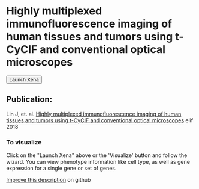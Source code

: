 
# Highly multiplexed immunofluorescence imaging of human tissues and tumors using t-CyCIF and conventional optical microscopes

<button class="cohortButton">Launch Xena</button>

## Publication:
Lin J, et. al. [Highly multiplexed immunofluorescence imaging of human tissues and tumors using t-CyCIF and conventional optical microscopes](https://lincs.hms.harvard.edu/lin-elife-2018/) elif 2018

### To visualize
Click on the "Launch Xena" above or the 'Visualize' button and follow the wizard. You can view phenotype information like cell type, as well as gene expression for a single gene or set of genes.

[Improve this description](https://github.com/ucscXena/cohortMetaData/edit/master/cohort_Longitudinal%20Lung%20Cancer%20scRNA%20(Bivona%202020)/info.mdown) on github

<br>
